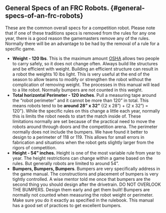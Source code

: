 ## General Specs of an FRC Robots. {#general-specs-of-an-frc-robots}

These are the common overall specs for a competition robot. Please note that if one of these traditions specs is removed from the rules for any one year, there is a good reason the gamemasters remove any of the rules. Normally there will be an advantage to be had by the removal of a rule for a specific game.

*   **Weight - 120 lbs**. This is the maximum amount [OSHA](https://www.osha.gov/) allows two people to carry safely, so it does not change often. Always build lite structures and be efficient with weight. Building an efficient structure can result in a robot the weights 10 lbs light. This is very useful at the end of the season to allow teams to modify or strengthen the robot without the complication of removing weight. The processes in this manual will lead to a lite robot. Normally bumpers are not counted in this weight.
*   **Total horizontal Perimeter - 120 inches**. Pull a measuring tape around the “robot perimeter” and it cannot be more than 120” in total. This means robots tend to be **around 28” x 32”** {(2 x 28”) + (2 x 32”) = 120”}. While the specific rules on this change a little each year, normally this is limits the robot needs to start the match inside of. These limitations normally are set because of the practical need to move the robots around through doors and the competition arena. The perimeter normally does not include the bumpers. We have found it better to design to a perimeter of 118 or 119\. This allows for small errors in fabrication and situations when the robot gets slightly larger from the rigors of competition.
*   **Height - 54” inches.** Height is one of the most variable rule from year to year. The height restrictions can change within a game based on the rules. But generally robots are limited to around 54”.
*   **Bumpers, Bumpers, Bumpers**. Bumpers are very specifically address in the game manual. The constructions and placement of bumpers is very tightly controlled. A wise mentor told me once that bumpers are the second thing you should design after the drivetrain. DO NOT OVERLOOK THE BUMPERS. Design them early and get them built! Bumpers are normally not counted when measuring the robot weight or perimeter. Make sure you do it exactly as specified in the rulebook. This manual has a good set of practices to get excellent bumpers.